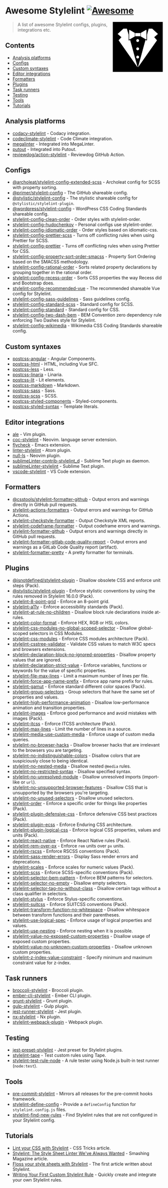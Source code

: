 <!--lint disable awesome-heading-->

# Awesome Stylelint [![Awesome](https://awesome.re/badge.svg)](https://awesome.re)

<a href="https://stylelint.io/"><img src="https://raw.githubusercontent.com/stylelint/stylelint/main/identity/stylelint-icon-white-512.png" width="160" align="right" alt="Stylelint" /></a>

> A list of awesome Stylelint configs, plugins, integrations etc.

## Contents

- [Analysis platforms](#analysis-platforms)
- [Configs](#configs)
- [Custom syntaxes](#custom-syntaxes)
- [Editor integrations](#editor-integrations)
- [Formatters](#formatters)
- [Plugins](#plugins)
- [Task runners](#task-runners)
- [Testing](#testing)
- [Tools](#tools)
- [Tutorials](#tutorials)

## Analysis platforms

- [codacy-stylelint](https://github.com/codacy/codacy-stylelint) - Codacy integration.
- [codeclimate-stylelint](https://github.com/gilbarbara/codeclimate-stylelint) - Code Climate integration.
- [megalinter](https://megalinter.io) - Integrated into MegaLinter.
- [putout](https://github.com/coderaiser/putout) - Integrated into Putout.
- [reviewdog/action-stylelint](https://github.com/reviewdog/action-stylelint) - Reviewdog GitHub Action.

## Configs

- [@archoleat/stylelint-config-extended-scss](https://www.npmjs.com/package/@archoleat/stylelint-config-extended-scss) - Archoleat config for SCSS with property sorting.
- [@primer/stylelint-config](https://www.npmjs.com/package/@primer/stylelint-config) - The GitHub shareable config.
- [@stylistic/stylelint-config](https://www.npmjs.com/package/@stylistic/stylelint-config) - The stylistic shareable config for `@stylistic/stylelint-plugin`.
- [@wordpress/stylelint-config](https://www.npmjs.com/package/@wordpress/stylelint-config) - WordPress CSS Coding Standards shareable config.
- [stylelint-config-clean-order](https://www.npmjs.com/package/stylelint-config-clean-order) - Order styles with stylelint-order.
- [stylelint-config-hudochenkov](https://www.npmjs.com/package/stylelint-config-hudochenkov) - Personal configs use stylelint-order.
- [stylelint-config-idiomatic-order](https://www.npmjs.com/package/stylelint-config-idiomatic-order) - Order styles based on idiomatic-css.
- [stylelint-config-prettier-scss](https://www.npmjs.com/package/stylelint-config-prettier-scss) - Turns off conflicting rules when using Prettier for SCSS.
- [stylelint-config-prettier](https://www.npmjs.com/package/stylelint-config-prettier) - Turns off conflicting rules when using Prettier for CSS.
- [stylelint-config-property-sort-order-smacss](https://www.npmjs.com/package/stylelint-config-property-sort-order-smacss) - Property Sort Ordering based on the SMACSS methodology.
- [stylelint-config-rational-order](https://www.npmjs.com/package/stylelint-config-rational-order) - Sorts related property declarations by grouping together in the rational order.
- [stylelint-config-recess-order](https://www.npmjs.com/package/stylelint-config-recess-order) - Sorts CSS properties the way Recess did and Bootstrap does.
- [stylelint-config-recommended-vue](https://www.npmjs.com/package/stylelint-config-recommended-vue) - The recommended shareable Vue config for Stylelint.
- [stylelint-config-sass-guidelines](https://www.npmjs.com/package/stylelint-config-sass-guidelines) - Sass guidelines config.
- [stylelint-config-standard-scss](https://www.npmjs.com/package/stylelint-config-standard-scss) - Standard config for SCSS.
- [stylelint-config-standard](https://www.npmjs.com/package/stylelint-config-standard) - Standard config for CSS.
- [stylelint-config-two-dash-bem](https://www.npmjs.com/package/stylelint-config-two-dash-bem) - BEM Convention zero dependency rule enforcing Two Dashes style for Stylelint.
- [stylelint-config-wikimedia](https://www.npmjs.com/package/stylelint-config-wikimedia) - Wikimedia CSS Coding Standards shareable config.

## Custom syntaxes

- [postcss-angular](https://www.npmjs.com/package/postcss-angular) - Angular Components.
- [postcss-html](https://www.npmjs.com/package/postcss-html) - HTML, including Vue SFC.
- [postcss-less](https://www.npmjs.com/package/postcss-less) - Less.
- [postcss-linaria](https://www.npmjs.com/package/@linaria/postcss-linaria) - Linaria.
- [postcss-lit](https://www.npmjs.com/package/postcss-lit) - Lit elements.
- [postcss-markdown](https://www.npmjs.com/package/postcss-markdown) - Markdown.
- [postcss-sass](https://www.npmjs.com/package/postcss-sass) - Sass.
- [postcss-scss](https://www.npmjs.com/package/postcss-scss) - SCSS.
- [postcss-styled-components](https://www.npmjs.com/package/postcss-styled-components) - Styled-components.
- [postcss-styled-syntax](https://www.npmjs.com/package/postcss-styled-syntax) - Template literals.

## Editor integrations

- [ale](https://github.com/dense-analysis/ale) - Vim plugin.
- [coc-stylelint](https://github.com/neoclide/coc-stylelint) - Neovim. language server extension.
- [flycheck](https://github.com/flycheck/flycheck) - Emacs extension.
- [linter-stylelint](https://github.com/AtomLinter/linter-stylelint) - Atom plugin.
- [null-ls](https://github.com/jose-elias-alvarez/null-ls.nvim/blob/main/doc/BUILTINS.md#stylelint-1) - Neovim plugin.
- [sublimeLinter-contrib-stylelint_d](https://github.com/jo-sm/SublimeLinter-contrib-stylelint_d) - Sublime Text plugin as daemon.
- [sublimeLinter-stylelint](https://github.com/SublimeLinter/SublimeLinter-stylelint) - Sublime Text plugin.
- [vscode-stylelint](https://marketplace.visualstudio.com/items?itemName=stylelint.vscode-stylelint) - VS Code extension.

## Formatters

- [@csstools/stylelint-formatter-github](https://www.npmjs.com/package/@csstools/stylelint-formatter-github) - Output errors and warnings directly in GitHub pull requests.
- [stylelint-actions-formatters](https://www.npmjs.com/package/stylelint-actions-formatters) - Output errors and warnings for GitHub Actions.
- [stylelint-checkstyle-formatter](https://www.npmjs.com/package/stylelint-checkstyle-formatter) - Output Checkstyle XML reports.
- [stylelint-codeframe-formatter](https://www.npmjs.com/package/stylelint-codeframe-formatter) - Output codeframe errors and warnings.
- [stylelint-formatter-github](https://www.npmjs.com/package/stylelint-formatter-github) - Output errors and warnings directly in GitHub pull requests.
- [stylelint-formatter-gitlab-code-quality-report](https://www.npmjs.com/package/stylelint-formatter-gitlab-code-quality-report) - Output errors and warnings as a GitLab Code Quality report (artifact).
- [stylelint-formatter-pretty](https://www.npmjs.com/package/stylelint-formatter-pretty) - A pretty formatter for terminals.

## Plugins

- [@isnotdefined/stylelint-plugin](https://www.npmjs.com/package/@isnotdefined/stylelint-plugin) - Disallow obsolete CSS and enforce unit steps (Pack).
- [@stylistic/stylelint-plugin](https://www.npmjs.com/package/@stylistic/stylelint-plugin) - Enforce stylistic conventions by using the rules removed in Stylelint 16.0.0 (Pack).
- [stylelint-8-point-grid](https://www.npmjs.com/package/stylelint-8-point-grid) - Enforce an 8-point grid.
- [stylelint-a11y](https://www.npmjs.com/package/stylelint-a11y) - Enforce accessibility standards (Pack).
- [stylelint-at-rule-no-children](https://www.npmjs.com/package/stylelint-at-rule-no-children) - Disallow block rule declarations inside at-rules.
- [stylelint-color-format](https://www.npmjs.com/package/stylelint-color-format) - Enforce HEX, RGB or HSL colors.
- [stylelint-css-modules-no-global-scoped-selector](https://www.npmjs.com/package/stylelint-css-modules-no-global-scoped-selector) - Disallow global-scoped selectors in CSS Modules.
- [stylelint-css-modules](https://www.npmjs.com/package/stylelint-css-modules) - Enforce CSS modules architecture (Pack).
- [stylelint-csstree-validator](https://www.npmjs.com/package/stylelint-csstree-validator) - Validate CSS values to match W3C specs and browsers extensions.
- [stylelint-declaration-block-no-ignored-properties](https://www.npmjs.com/package/stylelint-declaration-block-no-ignored-properties) - Disallow property values that are ignored.
- [stylelint-declaration-strict-value](https://www.npmjs.com/package/stylelint-declaration-strict-value) - Enforce variables, functions or keywords for the value of specific properties.
- [stylelint-file-max-lines](https://www.npmjs.com/package/stylelint-file-max-lines) - Limit a maximum number of lines per file.
- [stylelint-force-app-name-prefix](https://www.npmjs.com/package/stylelint-force-app-name-prefix) - Enforce app name prefix for rules.
- [stylelint-gamut](https://www.npmjs.com/package/stylelint-gamut) - Enforce standard different color spaces (Pack).
- [stylelint-group-selectors](https://www.npmjs.com/package/stylelint-group-selectors) - Group selectors that have the same set of properties and values.
- [stylelint-high-performance-animation](https://github.com/kristerkari/stylelint-high-performance-animation) - Disallow low-performance animation and transition properties.
- [stylelint-images](https://www.npmjs.com/package/stylelint-images) - Enforce good performance and avoid mistakes with images (Pack).
- [stylelint-itcss](https://www.npmjs.com/package/stylelint-itcss) - Enforce ITCSS architecture (Pack).
- [stylelint-max-lines](https://www.npmjs.com/package/stylelint-max-lines) - Limit the number of lines in a source.
- [stylelint-media-use-custom-media](https://www.npmjs.com/package/stylelint-media-use-custom-media) - Enforce usage of custom media queries.
- [stylelint-no-browser-hacks](https://www.npmjs.com/package/stylelint-no-browser-hacks) - Disallow browser hacks that are irrelevant to the browsers you are targeting.
- [stylelint-no-indistinguishable-colors](https://www.npmjs.com/package/stylelint-no-indistinguishable-colors) - Disallow colors that are suspiciously close to being identical.
- [stylelint-no-nested-media](https://www.npmjs.com/package/stylelint-no-nested-media) - Disallow nested `@media` rules.
- [stylelint-no-restricted-syntax](https://www.npmjs.com/package/stylelint-no-restricted-syntax) - Disallow specified syntax.
- [stylelint-no-unresolved-module](https://www.npmjs.com/package/stylelint-no-unresolved-module) - Disallow unresolved imports (import-like or `url`).
- [stylelint-no-unsupported-browser-features](https://www.npmjs.com/package/stylelint-no-unsupported-browser-features) - Disallow CSS that is unsupported by the browsers you're targeting.
- [stylelint-no-unused-selectors](https://www.npmjs.com/package/stylelint-no-unused-selectors) - Disallow unused selectors.
- [stylelint-order](https://www.npmjs.com/package/stylelint-order) - Enforce a specific order for things like properties (Pack).
- [stylelint-plugin-defensive-css](https://www.npmjs.com/package/stylelint-plugin-defensive-css) - Enforce defensive CSS best practices (Pack).
- [stylelint-plugin-ecss](https://www.npmjs.com/package/stylelint-plugin-ecss) - Enforce Enduring CSS architecture.
- [stylelint-plugin-logical-css](https://www.npmjs.com/package/stylelint-plugin-logical-css) - Enforce logical CSS properties, values and units (Pack).
- [stylelint-react-native](https://www.npmjs.com/package/stylelint-react-native) - Enforce React Native rules (Pack).
- [stylelint-rem-over-px](https://www.npmjs.com/package/stylelint-rem-over-px) - Enforce `rem` units over `px` units.
- [stylelint-rscss](https://www.npmjs.com/package/stylelint-rscss) - Enforce RSCSS conventions (Pack).
- [stylelint-sass-render-errors](https://www.npmjs.com/package/stylelint-sass-render-errors) - Display Sass render errors and deprecations.
- [stylelint-scales](https://www.npmjs.com/package/stylelint-scales) - Enforce scales for numeric values (Pack).
- [stylelint-scss](https://www.npmjs.com/package/stylelint-scss) - Enforce SCSS-specific conventions (Pack).
- [stylelint-selector-bem-pattern](https://www.npmjs.com/package/stylelint-selector-bem-pattern) - Enforce BEM patterns for selectors.
- [stylelint-selector-no-empty](https://www.npmjs.com/package/stylelint-selector-no-empty) - Disallow empty selectors.
- [stylelint-selector-tag-no-without-class](https://www.npmjs.com/package/stylelint-selector-tag-no-without-class) - Disallow certain tags without a class qualifier in selectors.
- [stylelint-stylus](https://www.npmjs.com/package/stylelint-stylus) - Enforce Stylus-specific conventions.
- [stylelint-suitcss](https://www.npmjs.com/package/stylelint-suitcss) - Enforce SUITCSS conventions (Pack).
- [stylelint-transform-function-no-whitespace](https://www.npmjs.com/package/stylelint-transform-function-no-whitespace) - Disallow whitespace between transform functions and their parentheses.
- [stylelint-use-logical-spec](https://www.npmjs.com/package/stylelint-use-logical-spec) - Enforce usage of logical properties and values.
- [stylelint-use-nesting](https://www.npmjs.com/package/stylelint-use-nesting) - Enforce nesting when it is possible.
- [stylelint-value-no-exposed-custom-properties](https://www.npmjs.com/package/stylelint-value-no-exposed-custom-properties) - Disallow usage of exposed custom properties.
- [stylelint-value-no-unknown-custom-properties](https://www.npmjs.com/package/stylelint-value-no-unknown-custom-properties) - Disallow unknown custom properties.
- [stylelint-z-index-value-constraint](https://www.npmjs.com/package/stylelint-z-index-value-constraint) - Specify minimum and maximum constraint value for z-index.

## Task runners

- [broccoli-stylelint](https://www.npmjs.com/package/broccoli-stylelint) - Broccoli plugin.
- [ember-cli-stylelint](https://www.npmjs.com/package/ember-cli-stylelint) - Ember CLI plugin.
- [grunt-stylelint](https://www.npmjs.com/package/grunt-stylelint) - Grunt plugin.
- [gulp-stylelint](https://www.npmjs.com/package/gulp-stylelint) - Gulp plugin.
- [jest-runner-stylelint](https://www.npmjs.com/package/jest-runner-stylelint) - Jest plugin.
- [nx-stylelint](https://www.npmjs.com/package/nx-stylelint) - Nx plugin.
- [stylelint-webpack-plugin](https://www.npmjs.com/package/stylelint-webpack-plugin) - Webpack plugin.

## Testing

- [jest-preset-stylelint](https://www.npmjs.com/package/jest-preset-stylelint) - Jest preset for Stylelint plugins.
- [stylelint-tape](https://www.npmjs.com/package/stylelint-tape) - Test custom rules using Tape.
- [stylelint-test-rule-node](https://www.npmjs.com/package/stylelint-test-rule-node) - A rule tester using Node.js built-in test runner (`node:test`).

## Tools

- [pre-commit-stylelint](https://github.com/thibaudcolas/pre-commit-stylelint) - Mirrors all releases for the pre-commit hooks framework.
- [stylelint-define-config](https://www.npmjs.com/package/stylelint-define-config) - Provide a `defineConfig` function for `stylelint.config.js` files.
- [stylelint-find-new-rules](https://www.npmjs.com/package/stylelint-find-new-rules) - Find Stylelint rules that are not configured in your Stylelint config.

## Tutorials

- [Lint your CSS with Stylelint](https://css-tricks.com/stylelint/) - CSS Tricks article.
- [Stylelint: The Style Sheet Linter We've Always Wanted](https://www.smashingmagazine.com/2016/05/stylelint-the-style-sheet-linter-weve-always-wanted/) - Smashing Magazine article.
- [Floss your style sheets with Stylelint](https://benfrain.com/floss-your-style-sheets-with-stylelint/) - The first article written about Stylelint.
- [Writing Your First Custom Stylelint Rule](https://medium.com/swlh/writing-your-first-custom-stylelint-rule-a9620bb2fb73) - Quickly create and integrate your own Stylelint rules.
